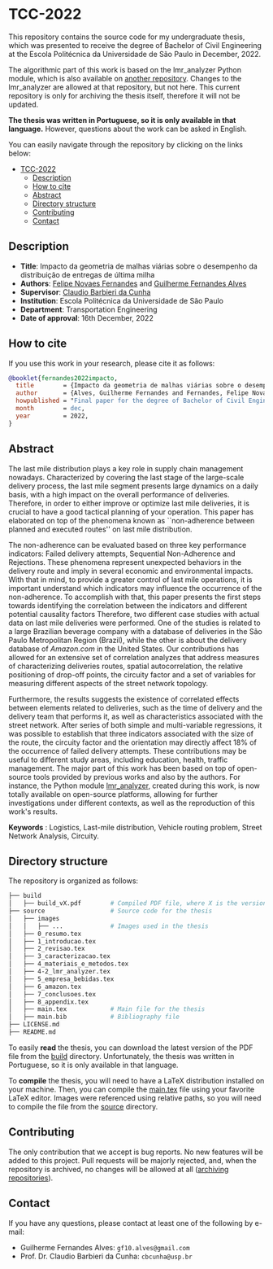# TCC-2022

This repository contains the source code for my undergraduate thesis, which was
presented to receive the degree of Bachelor of Civil Engineering at the Escola
Politécnica da Universidade de São Paulo in December, 2022.

The algorithmic part of this work is based on the lmr_analyzer Python module, which is also available on [another repository](https://github.com/Gui-FernandesBR/Last-Mile-Routing-Analyzer). 
Changes to the lmr_analyzer are allowed at that repository, but not here.
This current repository is only for archiving the thesis itself, therefore it will
not be updated.

**The thesis was written in Portuguese, so it is only available in that language.**
However, questions about the work can be asked in English.

You can easily navigate through the repository by clicking on the links below:
- [TCC-2022](#tcc-2022)
  - [Description](#description)
  - [How to cite](#how-to-cite)
  - [Abstract](#abstract)
  - [Directory structure](#directory-structure)
  - [Contributing](#contributing)
  - [Contact](#contact)

## Description

- **Title**: Impacto da geometria de malhas viárias sobre o desempenho da distribuição de entregas de última milha
- **Authors**: [Felipe Novaes Fernandes]() and [Guilherme Fernandes Alves]()
- **Supervisor**: [Claudio Barbieri da Cunha]()
- **Institution**: Escola Politécnica da Universidade de São Paulo
- **Department**: Transportation Engineering
- **Date of approval**: 16th December, 2022

## How to cite

If you use this work in your research, please cite it as follows:

```bibtex
@booklet{fernandes2022impacto,
  title        = {Impacto da geometria de malhas viárias sobre o desempenho da distribuição de entregas de última milha},
  author       = {Alves, Guilherme Fernandes and Fernandes, Felipe Novaes}, 
  howpublished = "Final paper for the degree of Bachelor of Civil Engineering at the Escola Politécnica da Universidade de São Paulo",
  month        = dec,
  year         = 2022,
}
```

## Abstract

The last mile distribution plays a key role in supply chain management nowadays.
Characterized by covering the last stage of the large-scale delivery process, the last mile segment presents large dynamics on a daily basis, with a high impact on the overall performance of deliveries.
Therefore, in order to either improve or optimize last mile deliveries, it is crucial to have a good tactical planning of your operation.
This paper has elaborated on top of the phenomena known as ``non-adherence between planned and executed routes'' on last mile distribution.

The non-adherence can be evaluated based on three key performance indicators: Failed delivery attempts, Sequential Non-Adherence and Rejections.
These phenomena represent unexpected behaviors in the delivery route and imply in several economic and environmental impacts.
With that in mind, to provide a greater control of last mile operations, it is important understand which indicators may influence the occurrence of the non-adherence.
To accomplish with that, this paper presents the first steps towards identifying the correlation between the indicators and different potential causality factors
Therefore, two different case studies with actual data on last mile deliveries were performed. 
One of the studies is related to a large Brazilian beverage company with a database of deliveries in the São Paulo Metropolitan Region (Brazil), while the other is about the delivery database of _Amazon.com_ in the United States.
Our contributions has allowed for an extensive set of correlation analyzes that address measures of characterizing deliveries routes, spatial autocorrelation, the relative positioning of drop-off points, the circuity factor and a set of variables for measuring different aspects of the street network topology.

Furthermore, the results suggests the existence of correlated effects between elements related to deliveries, such as the time of delivery and the delivery team that performs it, as well as characteristics associated with the street network.
After series of both simple and multi-variable regressions, it was possible to establish that three indicators associated with the size of the route, the circuity factor and the orientation may directly affect 18\% of the occurrence of failed delivery attempts.
These contributions may be useful to different study areas, including education, health, traffic management. 
The major part of this work has been based on top of open-source tools provided by previous works and also by the authors.
For instance, the Python module [lmr_analyzer](https://github.com/Gui-FernandesBR/Last-Mile-Routing-Analyzer), created during this work, is now totally available on open-source platforms, allowing for further investigations under different contexts, as well as the reproduction of this work's results.  

**Keywords** : Logistics, Last-mile distribution, Vehicle routing problem, Street Network Analysis, Circuity.


## Directory structure

The repository is organized as follows:

```bash
├── build
│   ├── build_vX.pdf        # Compiled PDF file, where X is the version number
├── source                  # Source code for the thesis
│   ├── images
│   │   ├── ...             # Images used in the thesis
│   ├── 0_resumo.tex
│   ├── 1_introducao.tex
│   ├── 2_revisao.tex
│   ├── 3_caracterizacao.tex
│   ├── 4_materiais_e_metodos.tex
│   ├── 4-2_lmr_analyzer.tex
│   ├── 5_empresa_bebidas.tex
│   ├── 6_amazon.tex
│   ├── 7_conclusoes.tex
│   ├── 8_appendix.tex
│   ├── main.tex            # Main file for the thesis
│   ├── main.bib            # Bibliography file
├── LICENSE.md              
├── README.md

```

To easily **read** the thesis, you can download the latest version of the PDF file from the [build](https://github.com/Gui-FernandesBR/TCC-2022/tree/master/build) directory. 
Unfortunately, the thesis was written in Portuguese, so it is only available in that language.

To **compile** the thesis, you will need to have a LaTeX distribution installed on your machine.
Then, you can compile the [main.tex](https://github.com/Gui-FernandesBR/TCC-2022/blob/master/source/main.tex) file using your favorite LaTeX editor.
Images were referenced using relative paths, so you will need to compile the file from the [source](https://github.com/Gui-FernandesBR/TCC-2022/tree/master/source) directory.

## Contributing

The only contribution that we accept is bug reports. 
No new features will be added to this project.
Pull requests will be majorly rejected, and, when the repository is archived, no 
changes will be allowed at all ([archiving repositories](https://docs.github.com/en/repositories/archiving-a-github-repository/archiving-repositories)). 

## Contact

If you have any questions, please contact at least one of the following by e-mail:
- Guilherme Fernandes Alves: `gf10.alves@gmail.com`
- Prof. Dr. Claudio Barbieri da Cunha: `cbcunha@usp.br`